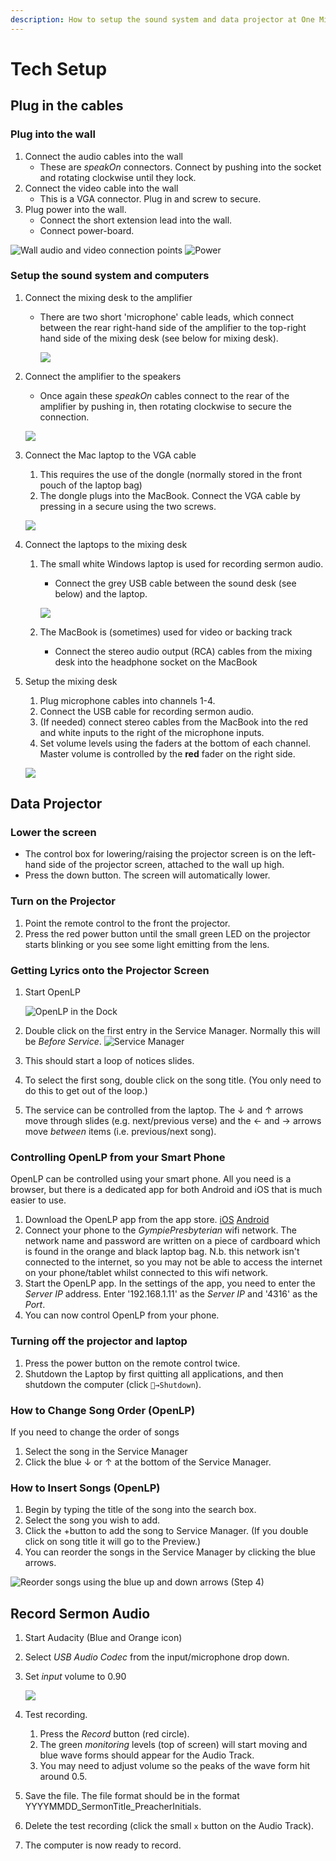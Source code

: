```yaml
---
description: How to setup the sound system and data projector at One Mile State School
---
```


# Tech Setup

## Plug in the cables

### Plug into the wall

1. Connect the audio cables into the wall
   * These are _speakOn_ connectors. Connect by pushing into the socket and rotating clockwise until they lock.
2. Connect the video cable into the wall
   * This is a VGA connector. Plug in and screw to secure.
3. Plug power into the wall.
   * Connect the short extension lead into the wall.
   * Connect power-board.

![Wall audio and video connection points](../.gitbook/assets/wall-setup.jpg) ![Power](../.gitbook/assets/power.jpg)

### Setup the sound system and computers

1. Connect the mixing desk to the amplifier
   * There are two short 'microphone' cable leads, which connect between the rear right-hand side of the amplifier to the top-right hand side of the mixing desk \(see below for mixing desk\).

     ![](../.gitbook/assets/amplifier-back-input.jpg)
2. Connect the amplifier to the speakers

   * Once again these _speakOn_ cables connect to the rear of the amplifier by pushing in, then rotating clockwise to secure the connection.

   ![](../.gitbook/assets/amplifier-back-output.jpg)

3. Connect the Mac laptop to the VGA cable

   1. This requires the use of the dongle \(normally stored in the front pouch of the laptop bag\)
   2. The dongle plugs into the MacBook. Connect the VGA cable by pressing in a secure using the two screws.

   ![](../.gitbook/assets/computer-setup-projector.jpg)

4. Connect the laptops to the mixing desk
   1. The small white Windows laptop is used for recording sermon audio.

      * Connect the grey USB cable between the sound desk \(see below\) and the laptop.

      ![](../.gitbook/assets/computer-setup-audio.jpg)

   2. The MacBook is \(sometimes\) used for video or backing track
      * Connect the stereo audio output \(RCA\) cables from the mixing desk into the headphone socket on the MacBook 
5. Setup the mixing desk

   1. Plug microphone cables into channels 1-4.
   2. Connect the USB cable for recording sermon audio.
   3. \(If needed\) connect stereo cables from the MacBook into the red and white inputs to the right of the microphone inputs.
   4. Set volume levels using the faders at the bottom of each channel. Master volume is controlled by the **red** fader on the right side.

   ![](../.gitbook/assets/mixer.jpg)

## Data Projector

### Lower the screen

* The control box for lowering/raising the projector screen is on the left-hand side of the projector screen, attached to the wall up high.
* Press the down button. The screen will automatically lower.

### Turn on the Projector

1. Point the remote control to the front the projector.
2. Press the red power button until the small green LED on the projector starts blinking or you see some light emitting from the lens.

### Getting Lyrics onto the Projector Screen

1. Start OpenLP

   ![OpenLP in the Dock](../.gitbook/assets/dock-openlp.png)

2. Double click on the first entry in the Service Manager. Normally this will be _Before Service_. ![Service Manager](../.gitbook/assets/openlp-service-manager.png)
3. This should start a loop of notices slides.
4. To select the first song, double click on the song title. \(You only need to do this to get out of the loop.\)
5. The service can be controlled from the laptop. The ↓ and ↑ arrows move through slides \(e.g. next/previous verse\) and the ← and → arrows move _between_ items \(i.e. previous/next song\).

### Controlling OpenLP from your Smart Phone

OpenLP can be controlled using your smart phone. All you need is a browser, but there is a dedicated app for both Android and iOS that is much easier to use.

1. Download the OpenLP app from the app store. [iOS](https://itunes.apple.com/us/app/openlp-remote/id1096218725?mt=8) [Android](https://play.google.com/store/apps/details?id=org.openlp.android2)
2. Connect your phone to the _GympiePresbyterian_ wifi network. The network name and password are written on a piece of cardboard which is found in the orange and black laptop bag. N.b. this network isn't connected to the internet, so you may not be able to access the internet on your phone/tablet whilst connected to this wifi network.
3. Start the OpenLP app. In the settings of the app, you need to enter the _Server IP_ address. Enter '192.168.1.11' as the _Server IP_ and '4316' as the _Port_.
4. You can now control OpenLP from your phone.

### Turning off the projector and laptop

1. Press the power button on the remote control twice.
2. Shutdown the Laptop by first quitting all applications, and then shutdown the computer \(click `→Shutdown`\).

### How to Change Song Order \(OpenLP\)

If you need to change the order of songs

1. Select the song in the Service Manager
2. Click the blue ↓ or ↑ at the bottom of the Service Manager.

### How to Insert Songs \(OpenLP\)

1. Begin by typing the title of the song into the search box.
2. Select the song you wish to add.
3. Click the +button to add the song to Service Manager. \(If you double click on song title it will go to the Preview.\)
4. You can reorder the songs in the Service Manager by clicking the blue arrows.

![Reorder songs using the blue up and down arrows \(Step 4\)](../.gitbook/assets/reorder-songs.jpg)

## Record Sermon Audio

1. Start Audacity \(Blue and Orange icon\)
2. Select _USB Audio Codec_ from the input/microphone drop down.
3. Set _input_ volume to 0.90

   ![](../.gitbook/assets/audacity-input.png)

4. Test recording.
   1. Press the _Record_ button \(red circle\).
   2. The green _monitoring_ levels \(top of screen\) will start moving and blue wave forms should appear for the Audio Track.
   3. You may need to adjust volume so the peaks of the wave form hit around 0.5.
5. Save the file. The file format should be in the format YYYYMMDD\_SermonTitle\_PreacherInitials.
6. Delete the test recording \(click the small `x` button on the Audio Track\).
7. The computer is now ready to record.

